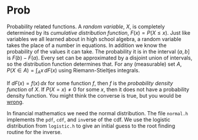 # Prob
Probability related functions.
A _random variable_, $X$, is completely determined by its _cumulative distribution function_, $F(x) = P(X\le x)$.
Just like variables we all learned about in high school algebra, a random variable takes the place of a number in equations.
In addition we know the probability of the values it can take. The probability it is in the interval $(a,b]$ is $F(b) - F(a)$.
Every set can be approximated by a disjoint union of intervals, so the distribution function determines that. 
For any (measurable) set $A$, $P(X\in A) = \int_A x\,dF(x)$ using Riemann-Stieltjes integrals.

If $dF(x) = f(x)\,dx$ for some function $f$, then $f$ is the _probability density function_ of $X$.
If $P(X = x) \not= 0$ for some $x$, then it does not have a probability density function.
You might think the converse is true, but you would be [wrong](http://en.wikipedia.org/wiki/Cantor_function). 

In financial mathematics we need the normal distribution. The file `normal.h` implements the `pdf`, `cdf`, and `inv`erse of the cdf.
We use the logistic distribution from `logistic.h` to give an initial guess to the root finding routine for the inverse.